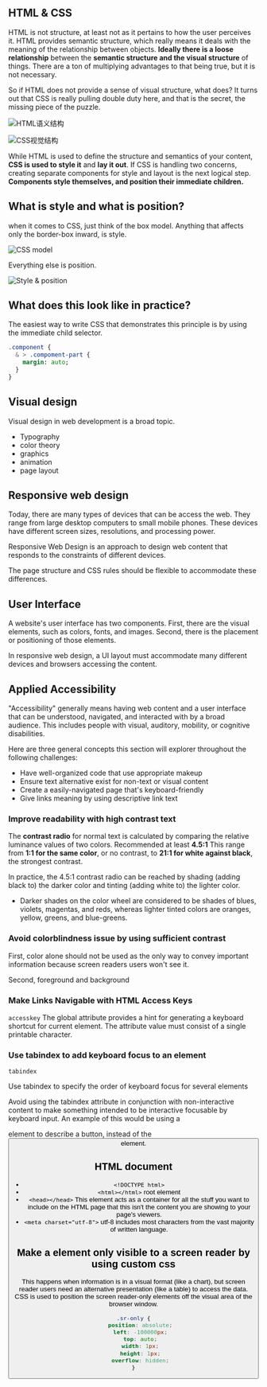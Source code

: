 ## HTML & CSS
HTML is not structure, at least not as it pertains to how the user perceives it.
HTML provides semantic structure, which really means it deals with the meaning of the relationship between objects.
**Ideally there is a loose relationship** between the **semantic structure and the visual structure** of things. There are a ton of multiplying advantages to that being true, but it is not necessary.

So if HTML does not provide a sense of visual structure, what does?
It turns out that CSS is really pulling double duty here, and that is the secret, the missing piece of the puzzle.
 
![HTML语义结构]()

![CSS视觉结构]()

While HTML is used to define the structure and semantics of your content, **CSS is used to style it** and **lay it out**.
If CSS is handling two concerns, creating separate components for style and layout is the next logical step.
**Components style themselves, and position their immediate children.**

## What is style and what is position?

when it comes to CSS, just think of the box model. Anything that affects only the border-box inward, is style.

![CSS model]()

Everything else is position.

![Style & position]()

## What does this look like in practice?

The easiest way to write CSS that demonstrates this principle is by using the immediate child selector.

```sass
.component {
  & > .compoment-part {
    margin: auto;
  }
}
```

## Visual design
Visual design in web development is a broad topic.

- Typography
- color theory
- graphics
- animation
- page layout

## Responsive web design
Today, there are many types of devices that can be access the web. They range from large desktop computers to small mobile phones. These devices have different screen sizes, resolutions, and processing power.

Responsive Web Design is an approach to design web content that responds to the constraints of different devices.

The page structure and CSS rules should be flexible to accommodate these differences.

## User Interface
A website's user interface has two components. First, there are the visual elements, such as colors, fonts, and images. Second, there is the placement or positioning of those elements.

In responsive web design, a UI layout must accommodate many different devices and browsers accessing the content.

## Applied Accessibility
"Accessibility" generally means having web content and a user interface that can be understood, navigated, and interacted with by a broad audience. This includes people with visual, auditory, mobility, or cognitive disabilities.

Here are three general concepts this section will explorer throughout the following challenges:

- Have well-organized code that use appropriate makeup
- Ensure text alternative exist for non-text or visual content
- Create a easily-navigated page that's keyboard-friendly
- Give links meaning by using descriptive link text

### Improve readability with high contrast text
The **contrast radio** for normal text is calculated by comparing the relative luminance values of two colors.
Recommended at least **4.5:1**
This range from **1:1 for the same color**, or no contrast, to **21:1 for white against black**, the strongest contrast.

In practice, the 4.5:1 contrast radio can be reached by shading (adding black to) the darker color and tinting (adding white to) the lighter color.

- Darker shades on the color wheel are considered to be shades of blues, violets, magentas, and reds, whereas lighter tinted colors are oranges, yellow, greens, and blue-greens.

### Avoid colorblindness issue by using sufficient contrast
First, color alone should not be used as the only way to convey important information because screen readers users won't see it.

Second, foreground and background 

### Make Links Navigable with HTML Access Keys
`accesskey` 
The global attribute provides a hint for generating a keyboard shortcut for current element. The attribute value must consist of a single printable character.

### Use tabindex to add keyboard focus to an element
`tabindex` 

Use tabindex to specify the order of keyboard focus for several elements

Avoid using the tabindex attribute in conjunction with non-interactive content to make something intended to be interactive focusable by keyboard input. An example of this would be using a <div> element to describe a button, instead of the <button> element.

## HTML document
- `<!DOCTYPE html>`
- `<html></html>`  root element
- `<head></head>` This element acts as a container for all the stuff you want to include on the HTML page that this isn't the content you are showing to your page's viewers.
- `<meta charset="utf-8">` utf-8 includes most characters from the vast majority of written language.

## Make a element only visible to a  screen reader by using custom css
This happens when information is in a visual format (like a chart), but screen reader users need an alternative presentation (like a table) to access the data. CSS is used to position the screen reader-only elements off the visual area of the browser window.

```css
.sr-only {
	position: absolute;
	left: -100000px;
	top: auto;
	width: 1px;
	height: 1px;
	overflow: hidden;
}
```

